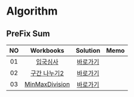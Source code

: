 # Algorithm 

## PreFix Sum
|<center>NO|<center>Workbooks|<center>Solution|<center>Memo|
|:---:|:---:|:---:|:---:|
|01|[<center>입국심사](https://programmers.co.kr/learn/courses/30/lessons/43238)|[<center>바로가기](./Solution/입국심사)||
|02|[<center>구간 나누기2](https://www.acmicpc.net/problem/13397)|[<center>바로가기](./Solution/구간%20나누기2)||
|03|[<center>MinMaxDivision](https://app.codility.com/programmers/lessons/14-binary_search_algorithm/min_max_division/)|[<center>바로가기](./Solution/MinMaxDivision)||



